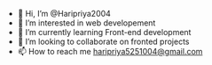 - 👋 Hi, I’m @Haripriya2004
- 👀 I’m interested in web developement
- 🌱 I’m currently learning Front-end development 
- 💞️ I’m looking to collaborate on fronted projects
- 📫 How to reach me haripriya5251004@gmail.com

<!---
Haripriya2004/Haripriya2004 is a ✨ special ✨ repository because its `README.md` (this file) appears on your GitHub profile.
You can click the Preview link to take a look at your changes.
--->
